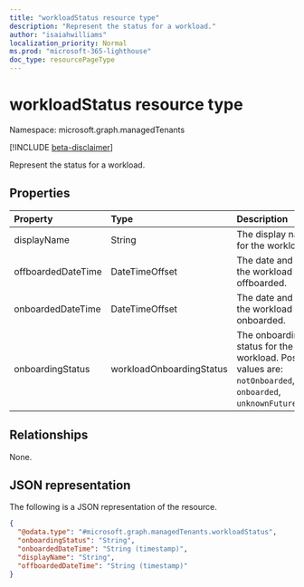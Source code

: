 ```yaml
---
title: "workloadStatus resource type"
description: "Represent the status for a workload."
author: "isaiahwilliams"
localization_priority: Normal
ms.prod: "microsoft-365-lighthouse"
doc_type: resourcePageType
---
```


# workloadStatus resource type

Namespace: microsoft.graph.managedTenants

[!INCLUDE [beta-disclaimer](../../includes/beta-disclaimer.md)]

Represent the status for a workload.

## Properties
|Property|Type|Description|
|:---|:---|:---|
|displayName|String|The display name for the workload.|
|offboardedDateTime|DateTimeOffset|The date and time the workload was offboarded.|
|onboardedDateTime|DateTimeOffset|The date and time the workload was onboarded.|
|onboardingStatus|workloadOnboardingStatus|The onboarding status for the workload. Possible values are: `notOnboarded`, `onboarded`, `unknownFutureValue`.|

## Relationships
None.

## JSON representation
The following is a JSON representation of the resource.
<!-- {
  "blockType": "resource",
  "@odata.type": "microsoft.graph.managedTenants.workloadStatus"
}
-->
``` json
{
  "@odata.type": "#microsoft.graph.managedTenants.workloadStatus",
  "onboardingStatus": "String",
  "onboardedDateTime": "String (timestamp)",
  "displayName": "String",
  "offboardedDateTime": "String (timestamp)"
}
```

